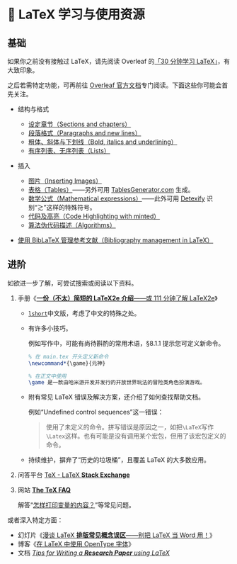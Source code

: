 # 📃 LaTeX 学习与使用资源

## 基础

如果你之前没有接触过 LaTeX，请先阅读 Overleaf 的[「30 分钟学习 LaTeX」](https://www.overleaf.com/learn/latex/Learn_LaTeX_in_30_minutes)，有大致印象。

之后若需特定功能，可再前往 [Overleaf 官方文档](https://www.overleaf.com/learn)专门阅读。下面这些你可能会首先关注。

- 结构与格式

  - [设定章节（Sections and chapters）](https://www.overleaf.com/learn/latex/Sections_and_chapters)
  - [段落格式（Paragraphs and new lines）](https://www.overleaf.com/learn/latex/Paragraphs_and_new_lines)
  - [粗体、斜体与下划线（Bold, italics and underlining）](https://www.overleaf.com/learn/latex/Bold,_italics_and_underlining)
  - [有序列表、无序列表（Lists）](https://www.overleaf.com/learn/latex/Lists)

- 插入

  - [图片（Inserting Images）](https://www.overleaf.com/learn/latex/Inserting_Images)
  - [表格（Tables）](https://www.overleaf.com/learn/latex/Tables)——另外可用 [TablesGenerator.com](https://www.tablesgenerator.com/) 生成。
  - [数学公式（Mathematical expressions）](https://www.overleaf.com/learn/latex/Mathematical_expressions)——此外可用 [Detexify](https://detexify.kirelabs.org/classify.html) 识别“≳”这样的特殊符号。
  - [代码及高亮（Code Highlighting with minted）](https://www.overleaf.com/learn/latex/Code_Highlighting_with_minted)
  - [算法伪代码描述（Algorithms）](https://www.overleaf.com/learn/latex/algorithms)

- [使用 BibLaTeX 管理参考文献（Bibliography management in LaTeX）](https://www.overleaf.com/learn/latex/Bibliography_management_in_LaTeX)

## 进阶

如欲进一步了解，可尝试搜索或阅读以下资料。

1. 手册《[**一份（不太）简短的 LaTeX2e 介绍**——或 111 分钟了解 LaTeX2e](https://mirrors.ctan.org/info/lshort/chinese/lshort-zh-cn.pdf '通常你也可在终端运行“texdoc lshort-zh-cn”获取')》

   - [`lshort`](https://www.ctan.org/pkg/lshort)中文版，考虑了中文的特殊之处。

   - 有许多小技巧。

     例如写作中，可能有尚待斟酌的常用术语，§8.1.1 提示您可定义新命令。

     ```latex
     % 在 main.tex 开头定义新命令
     \newcommand*{\game}{元神}
     ```

     ```latex
     % 在正文中使用
     \game 是一款由哈米游开发并发行的开放世界玩法的冒险类角色扮演游戏。
     ```

   - 附有常见 LaTeX 错误及解决方案，还介绍了如何查找帮助文档。

     例如“Undefined control sequences”这一错误：

     > 使用了未定义的命令。拼写错误是原因之一，如把`\LaTeX`写作`\Latex`这样。也有可能是没有调用某个宏包，但用了该宏包定义的命令。

   - 持续维护，摒弃了“历史的垃圾桶”，且覆盖 LaTeX 的大多数应用。

2. 问答平台 [TeX - LaTeX **Stack Exchange**](https://tex.stackexchange.com/)

3. 网站 [**The TeX FAQ**](https://texfaq.org)

   解答“[怎样打印变量的内容？](https://texfaq.org/FAQ-printvar)”等常见问题。

或者深入特定方面：

- 幻灯片《[漫谈 LaTeX **排版常见概念误区**——别把 LaTeX 当 Word 用！](https://static.latexstudio.net/wp-content/uploads/2018/03/LianTze-presentation-0320-forReading.pdf)》
- 博客《[在 LaTeX 中使用 OpenType 字体](https://stone-zeng.site/2019-07-06-use-opentype-fonts-ii)》<!-- https://github.com/stone-zeng/stone-zeng.site/blob/10502ea5a8088711ceb90f5a1c8ce8cf8c7fb77c/src/posts/2019-07-06-use-opentype-fonts-ii/index.md# -->
- 文档 [_Tips for Writing a **Research Paper** using LaTeX_](https://github.com/guanyingc/latex_paper_writing_tips)
